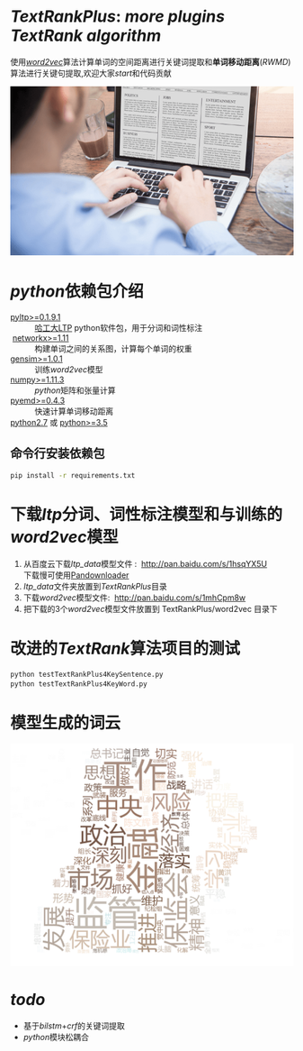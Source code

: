 # _TextRankPlus_: _more plugins TextRank algorithm_

使用[*word2vec*](https://towardsdatascience.com/introduction-to-word-embedding-and-word2vec-652d0c2060fa)算法计算单词的空间距离进行关键词提取和**单词移动距离**(*RWMD*)算法进行关键句提取,欢迎大家*start*和代码贡献

![NLP](data/text_rank_coin.png)

# *python*依赖包介绍
[pyltp>=0.1.9.1](https://github.com/HIT-SCIR/ltp)      
&#160;&#160;&#160;&#160;&#160;&#160;&#160;&#160;&#160;&#160;&#160;[哈工大LTP](https://github.com/HIT-SCIR/pyltp) python软件包，用于分词和词性标注  
&#160;[networkx>=1.11](http://networkx.github.io/)  
&#160;&#160;&#160;&#160;&#160;&#160;&#160;&#160;&#160;&#160;&#160;构建单词之间的关系图，计算每个单词的权重  
[gensim>=1.0.1](https://radimrehurek.com/gensim/)   
&#160;&#160;&#160;&#160;&#160;&#160;&#160;&#160;&#160;&#160;&#160;训练*word2vec*模型  
[numpy>=1.11.3](https://www.numpy.org/)   
&#160;&#160;&#160;&#160;&#160;&#160;&#160;&#160;&#160;&#160;&#160;*python*矩阵和张量计算  
[pyemd>=0.4.3](https://github.com/wmayner/pyemd)    
&#160;&#160;&#160;&#160;&#160;&#160;&#160;&#160;&#160;&#160;&#160;快速计算单词移动距离  
[python2.7](https://www.python.org/) 或 [python>=3.5](https://www.python.org/)  

## 命令行安装依赖包
```bash
pip install -r requirements.txt
```

# 下载*ltp*分词、词性标注模型和与训练的*word2vec*模型
1. 从百度云下载*ltp_data*模型文件 :&nbsp;&nbsp;http://pan.baidu.com/s/1hsqYX5U  
    下载慢可使用[Pandownloader](https://www.baiduwp.com/)
2. *ltp_data*文件夹放置到*TextRankPlus*目录
3. 下载*word2vec*模型文件:&nbsp;&nbsp;http://pan.baidu.com/s/1mhCpm8w
4. 把下载的3个*word2vec*模型文件放置到 TextRankPlus/word2vec 目录下

# 改进的*TextRank*算法项目的测试
```bash
python testTextRankPlus4KeySentence.py
python testTextRankPlus4KeyWord.py
```

# 模型生成的词云
![词云](data/tr.png)

# _todo_
- 基于*bilstm*+*crf*的关键词提取  
- *python*模块松耦合
